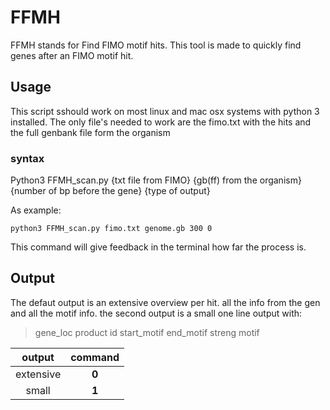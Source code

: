 # FFMH
FFMH stands for Find FIMO motif hits.
This tool is made to quickly find genes after an FIMO motif hit.


## Usage
This script sshould work on most linux and mac osx systems with python 3 installed.
The only file's needed to work are the fimo.txt with the hits and the full genbank file form the organism

### syntax 
Python3 FFMH_scan.py {txt file from FIMO} {gb(ff) from the organism} {number of bp before the gene} {type of output}

As example:

```python3 FFMH_scan.py fimo.txt genome.gb 300 0```

This command will give feedback in the terminal how far the process is.

## Output
The defaut output is  an extensive overview per hit. all the info from the gen and all the motif info.
the second output is a small one line output with:
 >gene_loc	product	id	start_motif	end_motif	streng	motif
 
| output  | command  |
|:--------: |:--------:| 
| extensive      | **0** | 
| small      | **1** |


